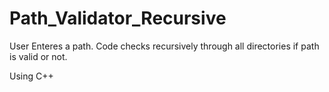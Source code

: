 # Path_Validator_Recursive

User Enteres a path. 
Code checks recursively through all directories if path is valid or not.

Using C++

